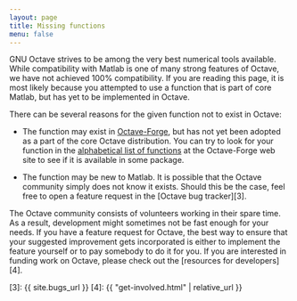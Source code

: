 ```yaml
---
layout: page
title: Missing functions
menu: false
---
```


GNU Octave strives to be among the very best numerical tools available.
While compatibility with Matlab is one of many strong features of Octave,
we have not achieved 100% compatibility.
If you are reading this page, it is most likely because you attempted to
use a function that is part of core Matlab, but has yet to be implemented
in Octave.

There can be several reasons for the given function not to exist in Octave:

- The function may exist in [Octave-Forge][1], but has not yet been adopted
  as a part of the core Octave distribution.  You can try to look for your
  function in the [alphabetical list of functions][2] at the Octave-Forge
  web site to see if it is available in some package.

- The function may be new to Matlab.  It is possible that the Octave
  community simply does not know it exists.  Should this be the case,
  feel free to open a feature request in the [Octave bug tracker][3].

The Octave community consists of volunteers working in their spare time.
As a result, development might sometimes not be fast enough for your needs.
If you have a feature request for Octave, the best way to ensure that your
suggested improvement gets incorporated is either to implement the feature
yourself or to pay somebody to do it for you.
If you are interested in funding work on Octave, please check out
the [resources for developers][4].

[1]: http://octave.sourceforge.net
[2]: http://octave.sourceforge.net/functions_by_alpha.php
[3]: {{ site.bugs_url }}
[4]: {{ "get-involved.html" | relative_url }}
